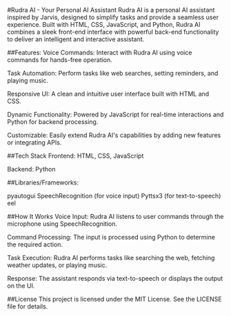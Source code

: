 #Rudra AI - Your Personal AI Assistant
Rudra AI is a personal AI assistant inspired by Jarvis, designed to simplify tasks and provide a seamless user experience. Built with HTML, CSS, JavaScript, and Python, Rudra AI combines a sleek front-end interface with powerful back-end functionality to deliver an intelligent and interactive assistant.

##Features:
Voice Commands: Interact with Rudra AI using voice commands for hands-free operation.

Task Automation: Perform tasks like web searches, setting reminders, and playing music.

Responsive UI: A clean and intuitive user interface built with HTML and CSS.

Dynamic Functionality: Powered by JavaScript for real-time interactions and Python for backend processing.

Customizable: Easily extend Rudra AI's capabilities by adding new features or integrating APIs.

##Tech Stack
Frontend: HTML, CSS, JavaScript

Backend: Python

##Libraries/Frameworks:

pyautogui
SpeechRecognition (for voice input)
Pyttsx3 (for text-to-speech)
eel

##How It Works
Voice Input: Rudra AI listens to user commands through the microphone using SpeechRecognition.

Command Processing: The input is processed using Python to determine the required action.

Task Execution: Rudra AI performs tasks like searching the web, fetching weather updates, or playing music.

Response: The assistant responds via text-to-speech or displays the output on the UI.

##License
This project is licensed under the MIT License. See the LICENSE file for details.
